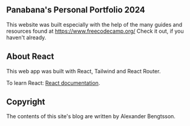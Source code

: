 ## Panabana's Personal Portfolio 2024
This website was built especially with the help of the many guides and resources found at https://www.freecodecamp.org/
Check it out, if you haven't already.

## About React
This web app was built with React, Tailwind and React Router.

To learn React: [React documentation](https://reactjs.org/).

## Copyright
The contents of this site's blog are written by Alexander Bengtsson.
